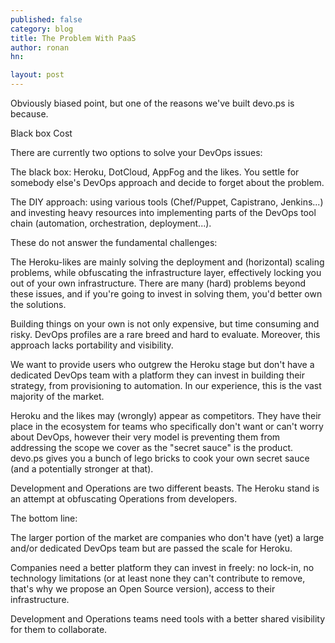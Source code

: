 ```yaml
---
published: false
category: blog
title: The Problem With PaaS
author: ronan
hn: 

layout: post
---
```


Obviously biased point, but one of the reasons we've built devo.ps is because.


Black box
Cost



There are currently two options to solve your DevOps issues:

The black box: Heroku, DotCloud, AppFog and the likes. You settle for somebody else's DevOps approach and decide to forget about the problem.

The DIY approach: using various tools (Chef/Puppet, Capistrano, Jenkins...) and investing heavy resources into implementing parts of the DevOps tool chain (automation, orchestration, deployment...).

These do not answer the fundamental challenges:

The Heroku-likes are mainly solving the deployment and (horizontal) scaling problems, while obfuscating the infrastructure layer, effectively locking you out of your own infrastructure. There are many (hard) problems beyond these issues, and if you're going to invest in solving them, you'd better own the solutions.

Building things on your own is not only expensive, but time consuming and risky. DevOps profiles are a rare breed and hard to evaluate. Moreover, this approach lacks portability and visibility.

We want to provide users who outgrew the Heroku stage but don't have a dedicated DevOps team with a platform they can invest in building their strategy, from provisioning to automation. In our experience, this is the vast majority of the market.

Heroku and the likes may (wrongly) appear as competitors. They have their place in the ecosystem for teams who specifically don't want or can't worry about DevOps, however their very model is preventing them from addressing the scope we cover as the "secret sauce" is the product. devo.ps gives you a bunch of lego bricks to cook your own secret sauce (and a potentially stronger at that).

Development and Operations are two different beasts. The Heroku stand is an attempt at obfuscating Operations from developers. 

The bottom line:

The larger portion of the market are companies who don't have (yet) a large and/or dedicated DevOps team but are passed the scale for Heroku.

Companies need a better platform they can invest in freely: no lock-in, no technology limitations (or at least none they can't contribute to remove, that's why we propose an Open Source version), access to their infrastructure.

Development and Operations teams need tools with a better shared visibility for them to collaborate.

